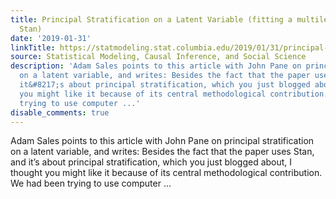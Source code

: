 ```yaml
---
title: Principal Stratification on a Latent Variable (fitting a multilevel model using
  Stan)
date: '2019-01-31'
linkTitle: https://statmodeling.stat.columbia.edu/2019/01/31/principal-stratification-latent-variable-fitting-multilevel-model-using-stan/
source: Statistical Modeling, Causal Inference, and Social Science
description: 'Adam Sales points to this article with John Pane on principal stratification
  on a latent variable, and writes: Besides the fact that the paper uses Stan, and
  it&#8217;s about principal stratification, which you just blogged about, I thought
  you might like it because of its central methodological contribution. We had been
  trying to use computer ...'
disable_comments: true
---
```

Adam Sales points to this article with John Pane on principal stratification on a latent variable, and writes: Besides the fact that the paper uses Stan, and it&#8217;s about principal stratification, which you just blogged about, I thought you might like it because of its central methodological contribution. We had been trying to use computer ...